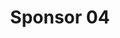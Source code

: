 ---
title:  Sponsor 04
description: > 
  Some sponsor 04 description
logo_url: /img/sponsors/04.jpeg 
href: https://google.ca
---